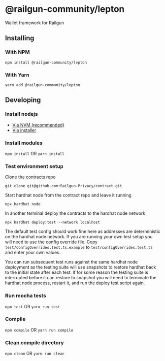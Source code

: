 # @railgun-community/lepton
Wallet framework for Railgun

## Installing
### With NPM
`npm install @railgun-community/lepton`

### With Yarn
`yarn add @railgun-community/lepton`

## Developing
### Install nodejs
- [Via NVM (recommended)](https://github.com/nvm-sh/nvm)
- [Via installer](https://nodejs.org)

### Install modules
`npm install` OR `yarn install`

### Test environment setup
Clone the contracts repo

`git clone git@github.com:Railgun-Privacy/contract.git`

Start hardhat node from the contract repo and leave it running

`npx hardhat node`

In another terminal deploy the contracts to the hardhat node network

`npx hardhat deploy:test --network localhost`

The default test config should work fine here as addresses are deterministic on the hardhat node network. If you are running your own test setup you will need to use the config override file. Copy `test/configOverrides.test.ts.example` to `test/configOverrides.test.ts` and enter your own values.

You can run subsequent test runs against the same hardhat node deployment as the testing suite will use snapshots to restore hardhat back to the initial state after each test. If for some reason the testing suite is interrupted before it can restore to snapshot you will need to terminate the hardhat node process, restart it, and run the deploy test script again.

### Run mocha tests
`npm test` OR `yarn run test`

### Compile
`npm compile` OR `yarn run compile`

### Clean compile directory
`npm clean` OR `yarn run clean`
